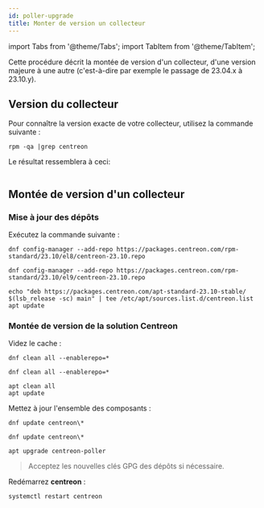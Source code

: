```yaml
---
id: poller-upgrade
title: Monter de version un collecteur
---
```


import Tabs from '@theme/Tabs';
import TabItem from '@theme/TabItem';

Cette procédure décrit la montée de version d'un collecteur, d'une version majeure à une autre (c'est-à-dire par exemple le passage de 23.04.x à 23.10.y).

## Version du collecteur

Pour connaître la version exacte de votre collecteur, utilisez la commande suivante :

```shell
rpm -qa |grep centreon
```

Le résultat ressemblera à ceci:

```shell

```

## Montée de version d'un collecteur

### Mise à jour des dépôts

Exécutez la commande suivante :

<Tabs groupId="sync">
<TabItem value="Alma / RHEL / Oracle Linux 8" label="Alma / RHEL / Oracle Linux 8">

```shell
dnf config-manager --add-repo https://packages.centreon.com/rpm-standard/23.10/el8/centreon-23.10.repo
```

</TabItem>
<TabItem value="Alma / RHEL / Oracle Linux 9" label="Alma / RHEL / Oracle Linux 9">

```shell
dnf config-manager --add-repo https://packages.centreon.com/rpm-standard/23.10/el9/centreon-23.10.repo
```

</TabItem>
<TabItem value="Debian 11" label="Debian 11">

```shell
echo "deb https://packages.centreon.com/apt-standard-23.10-stable/ $(lsb_release -sc) main" | tee /etc/apt/sources.list.d/centreon.list
apt update
```

</TabItem>
</Tabs>

### Montée de version de la solution Centreon

Videz le cache :

<Tabs groupId="sync">
<TabItem value="Alma / RHEL / Oracle Linux 8" label="Alma / RHEL / Oracle Linux 8">

```shell
dnf clean all --enablerepo=*
```

</TabItem>
<TabItem value="Alma / RHEL / Oracle Linux 9" label="Alma / RHEL / Oracle Linux 9">

```shell
dnf clean all --enablerepo=*
```

</TabItem>
<TabItem value="Debian 11" label="Debian 11">

```shell
apt clean all
apt update
```

</TabItem>
</Tabs>

Mettez à jour l'ensemble des composants :

<Tabs groupId="sync">

<TabItem value="Alma / RHEL / Oracle Linux 8" label="Alma / RHEL / Oracle Linux 8">

```shell
dnf update centreon\*
```

</TabItem>
<TabItem value="Alma / RHEL / Oracle Linux 9" label="Alma / RHEL / Oracle Linux 9">

```shell
dnf update centreon\*
```

</TabItem>
<TabItem value="Debian 11" label="Debian 11">

```shell
apt upgrade centreon-poller
```

</TabItem>

</Tabs>

> Acceptez les nouvelles clés GPG des dépôts si nécessaire.

Redémarrez **centreon** :

```shell
systemctl restart centreon
```
